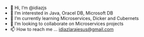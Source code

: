 - 👋 Hi, I’m @idiazjs
- 👀 I’m interested in Java, Oracel DB, Microsoft DB 
- 🌱 I’m currently learning Microservices, Dicker and Cubernets
- 💞️ I’m looking to collaborate on Microservices projects
- 📫 How to reach me ... idiazlarajesus@gmail.com
